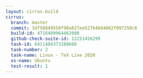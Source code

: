 ```yaml
---
layout: cirrus-build
cirrus:
  branch: master
  commit: 3df58849550f98a827ee527b4b84062f097250c6
  build-id: 4716409964462080
  github-check-suite-id: 12251456299
  task-id: 6411484373188608
  task-number: 2
  task-name: Linux - TeX Live 2020
  os-name: Ubuntu
  test-result: 1
---
```

